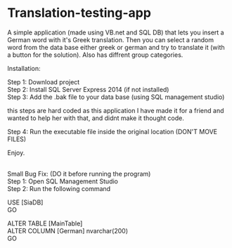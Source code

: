 # Translation-testing-app
A simple application (made using VB.net and SQL DB) that lets you insert a German word with it's Greek translation. Then you can select a random word from the data base either greek or german and try to translate it (with a button for the solution). Also has diffrent group categories.

Installation:

Step 1: Download project <br />
Step 2: Install SQL Server Express 2014 (if not installed) <br />
Step 3: Add the .bak file to your data base (using SQL management studio) <br />

this steps are hard coded as this application I have made it for a friend and wanted to help her with that,
and didnt make it thought code.

Step 4: Run the executable file inside the original location (DON'T MOVE FILES)

Enjoy.

<br />
Small Bug Fix: (DO it before running the program) <br />
Step 1: Open SQL Management Studio <br />
Step 2: Run the following command <br />

USE [SiaDB] <br />
GO <br />

ALTER TABLE [MainTable] <br />
ALTER COLUMN [German] nvarchar(200) <br />
GO <br />
